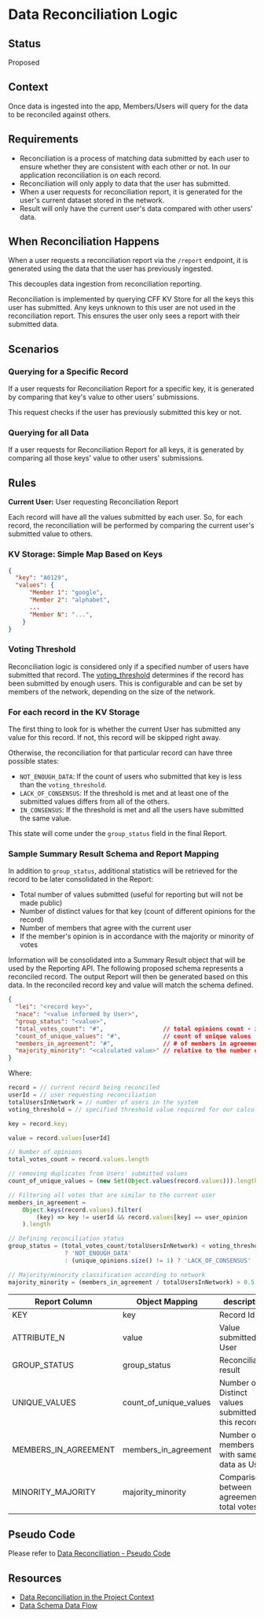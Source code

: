 # Data Reconciliation Logic

## Status

Proposed

## Context

Once data is ingested into the app, Members/Users will query for the data to be reconciled against others.

## Requirements

- Reconciliation is a process of matching data submitted by each user to ensure whether they are consistent with each other or not. In our application reconciliation is on each record.
- Reconciliation will only apply to data that the user has submitted.
- When a user requests for reconciliation report, it is generated for the user's current dataset stored in the network.
- Result will only have the current user's data compared with other users' data.

## When Reconciliation Happens

When a user requests a reconciliation report via the `/report` endpoint, it is generated using the data that the user has previously ingested.

This decouples data ingestion from reconciliation reporting.

Reconciliation is implemented by querying CFF KV Store for all the keys this user has submitted. Any keys unknown to this user are not used in the reconciliation report. This ensures the user only sees a report with their submitted data.

## Scenarios

### Querying for a Specific Record

If a user requests for Reconciliation Report for a specific key, it is generated by comparing that key's value to other users' submissions.

This request checks if the user has previously submitted this key or not.

### Querying for all Data

If a user requests for Reconciliation Report for all keys, it is generated by comparing all those keys' value to other users' submissions.

## Rules

**Current User:** User requesting Reconciliation Report

Each record will have all the values submitted by each user. So, for each record, the reconciliation will be performed by comparing the current user's submitted value to others.

### KV Storage: Simple Map Based on Keys

```json
{
  "key": "A0129",
  "values": {
      "Member 1": "google",
      "Member 2": "alphabet",
      ...
      "Member N": "...",
    }
}
```

### Voting Threshold

Reconciliation logic is considered only if a specified number of users have submitted that record. The [voting_threshold](https://github.com/microsoft/ccf-app-samples/blob/main/data-reconciliation-app/src/utils/constants.ts) determines if the record has been submitted by enough users. This is configurable and can be set by members of the network, depending on the size of the network.

### For each record in the KV Storage

The first thing to look for is whether the current User has submitted any value for this record. If not, this record will be skipped right away.

Otherwise, the reconciliation for that particular record can have three possible states:

- `NOT_ENOUGH_DATA`: If the count of users who submitted that key is less than the `voting_threshold`.
- `LACK_OF_CONSENSUS`: If the threshold is met and at least one of the submitted values differs from all of the others.
- `IN_CONSENSUS`: If the threshold is met and all the users have submitted the same value.

This state will come under the `group_status` field in the final Report.

### Sample Summary Result Schema and Report Mapping

In addition to `group_status`, additional statistics will be retrieved for the record to be later consolidated in the Report:

- Total number of values submitted (useful for reporting but will not be made public)
- Number of distinct values for that key (count of different opinions for the record)
- Number of members that agree with the current user
- If the member's opinion is in accordance with the majority or minority of votes

Information will be consolidated into a Summary Result object that will be used by the Reporting API.
The following proposed schema represents a reconciled record. The output Report will then be generated based on this data. In the reconciled record key and value will match the schema defined.

```json
{
  "lei": "<record key>",
  "nace": "<value informed by User>",
  "group_status": "<value>",
  "total_votes_count": "#",                 // total opinions count - initially commented (DEMO CHANGE)
  "count_of_unique_values": "#",            // count of unique values
  "members_in_agreement": "#",              // # of members in agreement with the User value
  "majority_minority": "<calculated value>" // relative to the number of active members in the network
} 
```

Where:

```typescript
record = // current record being reconciled
userId = // user requesting reconciliation
totalUsersInNetwork = // number of users in the system
voting_threshold = // specified threshold value required for our calculations

key = record.key;

value = record.values[userId]

// Number of opinions
total_votes_count = record.values.length

// removing duplicates from Users' submitted values
count_of_unique_values = (new Set(Object.values(record.values))).length

// Filtering all votes that are similar to the current user
members_in_agreement = 
    Object.keys(record.values).filter(
        (key) => key != userId && record.values[key] == user_opinion
    ).length

// Defining reconciliation status
group_status = (total_votes_count/totalUsersInNetwork) < voting_threshold 
                ? 'NOT_ENOUGH_DATA'
                : (unique_opinions.size() != 1) ? 'LACK_OF_CONSENSUS' : 'IN_CONSENSUS'

// Majority/minority classification according to network
majority_minority = (members_in_agreement / totalUsersInNetwork) > 0.5 ? 'majority' : 'minority'

```
Report Column         | Object Mapping        | description 
----------------------|-----------------------|------------
KEY                   |key                    | Record Id
ATTRIBUTE_N           |value                  | Value submitted by User
GROUP_STATUS          |group_status           | Reconciliation result
UNIQUE_VALUES         |count_of_unique_values | Number of Distinct values submitted for this record
MEMBERS_IN_AGREEMENT  |members_in_agreement   | Number of members with same data as User
MINORITY_MAJORITY     |majority_minority      | Comparison between agreement total votes

## Pseudo Code

Please refer to [Data Reconciliation - Pseudo Code](https://github.com/microsoft/ccf-app-samples/blob/main/data-reconciliation-app/docs/data-reconciliation.md#pseudo-code)

## Resources

- [Data Reconciliation in the Project Context](https://github.com/microsoft/ccf-app-samples/blob/main/data-reconciliation-app/docs/data-reconciliation.md)
- [Data Schema Data Flow](https://github.com/microsoft/ccf-app-samples/blob/main/data-reconciliation-app/docs/data-schema-data-flow.md)
